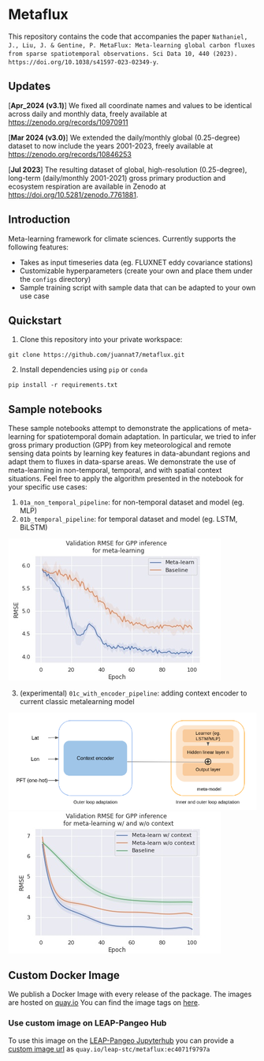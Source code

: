 # Metaflux
This repository contains the code that accompanies the paper `Nathaniel, J., Liu, J. & Gentine, P. MetaFlux: Meta-learning global carbon fluxes from sparse spatiotemporal observations. Sci Data 10, 440 (2023). https://doi.org/10.1038/s41597-023-02349-y`. 

## Updates
[__Apr_2024 (v3.1)__] We fixed all coordinate names and values to be identical across daily and monthly data, freely available at https://zenodo.org/records/10970911

[__Mar 2024 (v3.0)__] We extended the daily/monthly global (0.25-degree) dataset to now include the years 2001-2023, freely available at https://zenodo.org/records/10846253

[__Jul 2023__] The resulting dataset of global, high-resolution (0.25-degree), long-term (daily/monthly 2001-2021) gross primary production and ecosystem respiration are available in Zenodo at https://doi.org/10.5281/zenodo.7761881.

## Introduction
Meta-learning framework for climate sciences. Currently supports the following features:
- Takes as input timeseries data (eg. FLUXNET eddy covariance stations)
- Customizable hyperparameters (create your own and place them under the `configs` directory)
- Sample training script with sample data that can be adapted to your own use case

## Quickstart
1. Clone this repository into your private workspace:
```
git clone https://github.com/juannat7/metaflux.git
```

2. Install dependencies using `pip` or `conda`
```
pip install -r requirements.txt
```

## Sample notebooks
These sample notebooks attempt to demonstrate the applications of meta-learning for spatiotemporal domain adaptation. In particular, we tried to infer gross primary production (GPP) from key meteorological and remote sensing data points
by learning key features in data-abundant regions and adapt them to fluxes in data-sparse areas. We demonstrate the use of meta-learning in non-temporal, temporal, and with spatial context situations. Feel free to apply the algorithm presented in the notebook for your specific use cases: 

1. `01a_non_temporal_pipeline`: for non-temporal dataset and model (eg. MLP)
2. `01b_temporal_pipeline`: for temporal dataset and model (eg. LSTM, BiLSTM)

![Meta inference](https://github.com/juannat7/metaflux/blob/main/docs/gpp_infer.jpeg)

3. (experimental) `01c_with_encoder_pipeline`: adding context encoder to current classic metalearning model

![Encoder workflow](https://github.com/juannat7/metaflux/blob/main/docs/encoder_workflow.png)
![Meta inference with context encoder](https://github.com/juannat7/metaflux/blob/main/docs/gpp_encoder_infer.jpeg)

## Custom Docker Image
We publish a Docker Image with every release of the package. The images are hosted on [quay.io](https://quay.io/repository/leap-stc/metaflux) You can find the image tags on [here](https://quay.io/repository/leap-stc/metaflux?tab=tags). 

### Use custom image on LEAP-Pangeo Hub
To use this image on the [LEAP-Pangeo Jupyterhub](https://leap-stc.github.io/leap-pangeo/jupyterhub.html) you can provide a [custom image url](https://leap-stc.github.io/leap-pangeo/jupyterhub.html#custom-images) as `quay.io/leap-stc/metaflux:ec4071f9797a`

